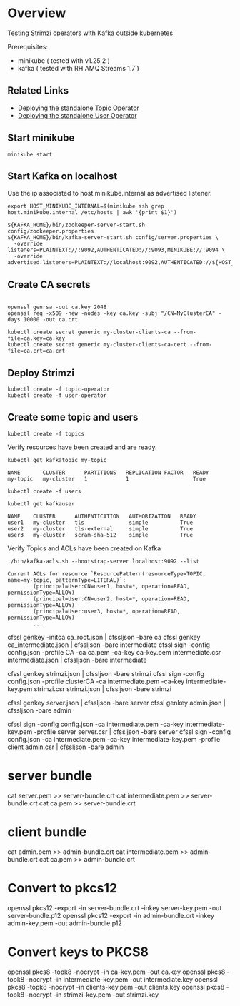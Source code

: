 
# Overview

Testing Strimzi operators with Kafka outside kubernetes


Prerequisites:

- minikube ( tested with v1.25.2 )
- kafka ( tested with RH AMQ Streams 1.7 )

## Related Links

- [Deploying the standalone Topic Operator](https://strimzi.io/docs/operators/latest/deploying.html#deploying-the-topic-operator-standalone-str)
- [Deploying the standalone User Operator](https://strimzi.io/docs/operators/latest/deploying.html#deploying-the-user-operator-standalone-str)

## Start minikube

```
minikube start
```

## Start Kafka on localhost

Use the ip associated to host.minikube.internal as advertised listener.

```
export HOST_MINIKUBE_INTERNAL=$(minikube ssh grep host.minikube.internal /etc/hosts | awk '{print $1}')

${KAFKA_HOME}/bin/zookeeper-server-start.sh config/zookeeper.properties
${KAFKA_HOME}/bin/kafka-server-start.sh config/server.properties \
  -override listeners=PLAINTEXT://:9092,AUTHENTICATED://:9093,MINIKUBE://:9094 \
  -override advertised.listeners=PLAINTEXT://localhost:9092,AUTHENTICATED://${HOST_MINIKUBE_INTERNAL}:9093,MINIKUBE://${HOST_MINIKUBE_INTERNAL}:9094
```


## Create CA secrets

```

openssl genrsa -out ca.key 2048
openssl req -x509 -new -nodes -key ca.key -subj "/CN=MyClusterCA" -days 10000 -out ca.crt

kubectl create secret generic my-cluster-clients-ca --from-file=ca.key=ca.key
kubectl create secret generic my-cluster-clients-ca-cert --from-file=ca.crt=ca.crt
```

## Deploy Strimzi


```
kubectl create -f topic-operator
kubectl create -f user-operator
```

## Create some topic and users

```
kubectl create -f topics
```

Verify resources have been created and are ready.

```
kubectl get kafkatopic my-topic

NAME       CLUSTER      PARTITIONS   REPLICATION FACTOR   READY
my-topic   my-cluster   1            1                    True
```

```
kubectl create -f users
```

```
kubectl get kafkauser

NAME    CLUSTER      AUTHENTICATION   AUTHORIZATION   READY
user1   my-cluster   tls              simple          True
user2   my-cluster   tls-external     simple          True
user3   my-cluster   scram-sha-512    simple          True
```


Verify Topics and ACLs have been created on Kafka

```
./bin/kafka-acls.sh --bootstrap-server localhost:9092 --list

Current ACLs for resource `ResourcePattern(resourceType=TOPIC, name=my-topic, patternType=LITERAL)`:
        (principal=User:CN=user1, host=*, operation=READ, permissionType=ALLOW)
        (principal=User:CN=user2, host=*, operation=READ, permissionType=ALLOW)
        (principal=User:user3, host=*, operation=READ, permissionType=ALLOW)
        ...
```





cfssl genkey -initca ca_root.json |  cfssljson -bare ca
cfssl genkey ca_intermediate.json | cfssljson -bare intermediate
cfssl sign -config config.json -profile CA -ca ca.pem -ca-key ca-key.pem intermediate.csr intermediate.json | cfssljson -bare intermediate

cfssl genkey strimzi.json | cfssljson -bare strimzi
cfssl sign -config config.json -profile clusterCA -ca intermediate.pem -ca-key intermediate-key.pem strimzi.csr strimzi.json | cfssljson -bare strimzi

	
cfssl genkey server.json | cfssljson -bare server
cfssl genkey admin.json | cfssljson -bare admin

cfssl sign -config config.json -ca intermediate.pem -ca-key intermediate-key.pem -profile server  server.csr | cfssljson -bare server
cfssl sign -config config.json -ca intermediate.pem -ca-key intermediate-key.pem -profile client  admin.csr | cfssljson -bare admin


# server bundle
cat server.pem >> server-bundle.crt
cat intermediate.pem >> server-bundle.crt
cat ca.pem >> server-bundle.crt


# client bundle 

cat admin.pem >> admin-bundle.crt
cat intermediate.pem >> admin-bundle.crt
cat ca.pem >> admin-bundle.crt


# Convert to pkcs12

openssl pkcs12 -export -in server-bundle.crt -inkey server-key.pem -out server-bundle.p12
openssl pkcs12 -export -in admin-bundle.crt -inkey admin-key.pem -out admin-bundle.p12

# Convert keys to PKCS8
openssl pkcs8 -topk8 -nocrypt -in ca-key.pem -out ca.key
openssl pkcs8 -topk8 -nocrypt -in intermediate-key.pem -out intermediate.key
openssl pkcs8 -topk8 -nocrypt -in clients-key.pem -out clients.key
openssl pkcs8 -topk8 -nocrypt -in strimzi-key.pem -out strimzi.key
